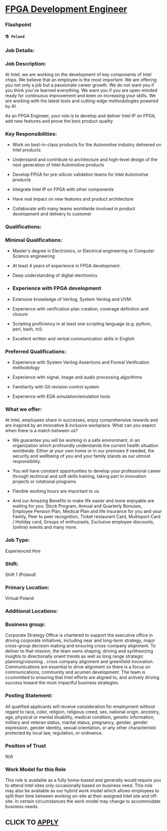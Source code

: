# [FPGA Development Engineer](https://www.remotewlb.com/apply/fpga-development-engineer-55663)  
### Flashpoint  
#### `🌎 Poland`  

### Job Details:

### Job Description:

At Intel, we are working on the development of key components of Intel chips. We believe that an employee is the most important. We are offering you not only a job but a passionate career growth. We do not want you if you think you've learned everything. We want you if you are open-minded ready for continuous improvement and keen on increasing your skills. We are working with the latest tools and cutting-edge methodologies powered by AI.  
  
As an FPGA Engineer, your role is to develop and deliver Intel IP on FPGA, add new features and prove the best product quality.

### Key Responsibilities:

  * Work on best-in-class products for the Automotive industry delivered on Intel products

  * Understand and contribute to architecture and high-level design of the next generation of Intel Automotive products

  * Develop FPGA for pre-silicon validation teams for Intel Automotive products

  * Integrate Intel IP on FPGA with other components

  * Have real impact on new features and product architecture 

  * Collaborate with many teams worldwide involved in product development and delivery to customer

### Qualifications:

### Minimal Qualifications:

  * Master's degree in Electronics, or Electrical engineering or Computer Science engineering

  * At least 4 years of experience in FPGA development.

  * Deep understanding of digital electronics

  * ### Experience with FPGA development

  * Extensive knowledge of Verilog, System Verilog and UVM.

  * Experience with verification plan creation, coverage definition and closure

  * Scripting proficiency in at least one scripting language (e.g. python, perl, bash, tcl)

  * Excellent written and verbal communication skills in English

### Preferred Qualifications:

  * Experience with System Verilog Assertions and Formal Verification methodology

  * Experience with signal, image and audio processing algorithms

  * Familiarity with Git revision control system

  * Experience with EDA simulation/emulation tools

### What we offer:

At Intel, employees share in successes, enjoy comprehensive rewards and are inspired by an innovative & inclusive workplace. What can you expect when there is a match between us?

  * We guarantee you will be working in a safe environment, in an organization which profoundly understands the current health situation worldwide. Either at your own home or in our premises if needed, the security and wellbeing of you and your family stands as our utmost responsibility.

  * You will have constant opportunities to develop your professional career through technical and soft skills training, taking part in innovation projects or rotational programs 

  * Flexible working hours are important to us 

  * And our Amazing Benefits to make life easier and more enjoyable are waiting for you: Stock Program, Annual and Quarterly Bonuses, Employee Pension Plan, Medical Plan and life insurance for you and your Family, Peer to peer recognition, Ticket restaurant Card, Multisport Card / Holiday card, Groups of enthusiasts, Exclusive employee discounts, (online) events and many more. 

### Job Type:

Experienced Hire

### Shift:

Shift 1 (Poland)

### Primary Location:

Virtual Poland

### Additional Locations:

### Business group:

Corporate Strategy Office is chartered to support the executive office in driving corporate initiatives, including near and long-term strategy, major cross-group decision making and ensuring cross-company alignment. To deliver to that mission, the team owns shaping, driving and synthesizing insights to directionally orient trends as well as long range strategic planning/visioning , cross company alignment and greenfield innovation. Communications are essential to drive alignment so there is a focus on communications, community and acumen development. The team is ccommitted to ensuring that Intel efforts are aligned to, and actively driving success toward the most impactful business strategies.

### Posting Statement:

All qualified applicants will receive consideration for employment without regard to race, color, religion, religious creed, sex, national origin, ancestry, age, physical or mental disability, medical condition, genetic information, military and veteran status, marital status, pregnancy, gender, gender expression, gender identity, sexual orientation, or any other characteristic protected by local law, regulation, or ordinance.

### Position of Trust

N/A

### Work Model for this Role

This role is available as a fully home-based and generally would require you to attend Intel sites only occasionally based on business need. This role may also be available as our hybrid work model which allows employees to split their time between working on-site at their assigned Intel site and off-site. In certain circumstances the work model may change to accommodate business needs.  
## CLICK TO [APPLY](https://www.remotewlb.com/apply/fpga-development-engineer-55663)

